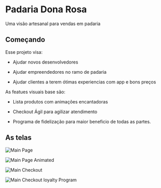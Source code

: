 # Padaria Dona Rosa

Uma visão artesanal para vendas em padaria

## Começando

Esse projeto visa:

- Ajudar novos desenvolvedores

- Ajudar empreendedores no ramo de padaria

- Ajudar clientes a terem ótimas experiencias com app e bons preços

As featues visuais base são:

- Lista produtos com animações encantadoras

- Checkout Ágil para agilizar atendimento

- Programa de fidelização para maior beneficio de todas as partes.

## As telas

![Main Page ](./assets/show/main_1.png)


![Main Page Animated ](./assets/show/main_2.png)


![Main Checkout ](./assets/show/main_3.png)


![Main Checkout loyalty Program ](./assets/show/main_4.png)

